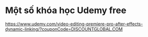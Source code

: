 <h1>Một số khóa học Udemy free</h1>
<a href="https://www.udemy.com/video-editing-premiere-pro-after-effects-dynamic-linking/?couponCode=DISCOUNTGLOBAL.COM" title="">https://www.udemy.com/video-editing-premiere-pro-after-effects-dynamic-linking/?couponCode=DISCOUNTGLOBAL.COM</a><br>